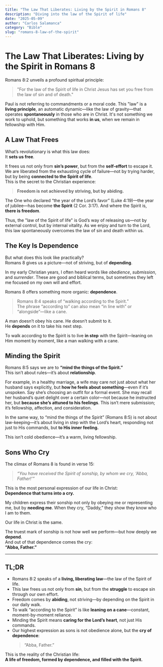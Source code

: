 ```yaml
---
title: "The Law That Liberates: Living by the Spirit in Romans 8"
description: "Diving into the law of the Spirit of life"
date: "2025-05-09"
author: "Carlos Salamanca"
category: "Bible"
slug: "romans-8-law-of-the-spirit"
---
```


# The Law That Liberates: Living by the Spirit in Romans 8

Romans 8:2 unveils a profound spiritual principle:  
> "For the law of the Spirit of life in Christ Jesus has set you free from the law of sin and of death."

Paul is not referring to commandments or a moral code. This "law" is a **living principle**, an automatic dynamic—like the law of gravity—that operates **spontaneously** in those who are in Christ. It's not something we work to uphold, but something that works **in us**, when we remain in fellowship with Him.

## A Law That Frees

What’s revolutionary is what this law does:  
It **sets us free**.

It frees us not only from **sin’s power**, but from the **self-effort** to escape it. We are liberated from the exhausting cycle of failure—not by trying harder, but by being **connected to the Spirit of life**.  
This is the secret to the Christian experience:  
> **Freedom is not achieved by striving, but by abiding.**

The One who declared “the year of the Lord’s favor” (Luke 4:19)—the year of jubilee—has become **the Spirit** (2 Cor. 3:17). And where the Spirit is, **there is freedom**.

Thus, the "law of the Spirit of life" is God’s way of releasing us—not by external control, but by internal vitality. As we enjoy and turn to the Lord, this law spontaneously overcomes the law of sin and death within us.

## The Key Is Dependence

But what does this look like practically?  
Romans 8 gives us a picture—not of striving, but of **depending**.

In my early Christian years, I often heard words like *obedience*, *submission*, and *surrender*. These are good and biblical terms, but sometimes they left me focused on my own will and effort.

Romans 8 offers something more organic: **dependence**.

> Romans 8:4 speaks of “walking according to the Spirit.”  
> The phrase “according to” can also mean “in line with” or “alongside”—like a cane.

A man doesn’t obey his cane. He doesn’t submit to it.  
He **depends** on it to take his next step.

To walk according to the Spirit is to live **in step** with the Spirit—leaning on Him moment by moment, like a man walking with a cane.

## Minding the Spirit

Romans 8:5 says we are to **“mind the things of the Spirit.”**  
This isn’t about rules—it’s about **relationship**.

For example, in a healthy marriage, a wife may care not just about what her husband says explicitly, but **how he feels about something**—even if it’s unspoken. Say she’s choosing an outfit for a formal event. She may recall her husband’s quiet delight over a certain color—not because he instructed her, but **because she’s attuned to his feelings**. This isn’t mere submission; it’s fellowship, affection, and consideration.

In the same way, to “mind the things of the Spirit” (Romans 8:5) is not about law-keeping—it’s about living in step with the Lord’s heart, responding not just to His commands, but **to His inner feeling.**

This isn’t cold obedience—it’s a warm, living fellowship.

## Sons Who Cry

The climax of Romans 8 is found in verse 15:

> *“You have received the Spirit of sonship, by whom we cry, ‘Abba, Father!’”*

This is the most personal expression of our life in Christ:  
**Dependence that turns into a cry.**

My children express their sonship not only by obeying me or representing me, but by **needing me**. When they cry, “Daddy,” they show they know who I am to them.

Our life in Christ is the same.

The truest mark of sonship is not how well we perform—but how deeply we **depend**.  
And out of that dependence comes the cry:  
**“Abba, Father.”**

---

## TL;DR

- Romans 8:2 speaks of a **living, liberating law**—the law of the Spirit of life.
- This law frees us not only from **sin**, but from the **struggle** to escape sin through our own effort.
- Freedom comes by **abiding**, not striving—by depending on the Spirit in our daily walk.
- To walk “according to the Spirit” is like **leaning on a cane**—constant, moment-by-moment reliance.
- Minding the Spirit means **caring for the Lord’s heart**, not just His commands.
- Our highest expression as sons is not obedience alone, but the **cry of dependence**:  
  > “Abba, Father.”

This is the reality of the Christian life:  
**A life of freedom, formed by dependence, and filled with the Spirit.**